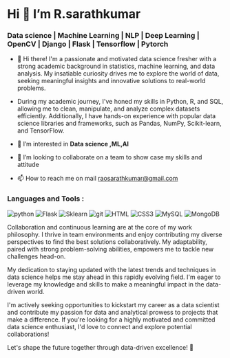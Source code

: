 

#  Hi 👋  I’m R.sarathkumar

###  Data science | Machine Learning | NLP | Deep Learning | OpenCV | Django | Flask | Tensorflow | Pytorch


- 👋 Hi there! I'm a passionate and motivated data science fresher with a strong academic background in statistics, machine learning, and data analysis. My insatiable curiosity drives me to explore the world of data, seeking meaningful insights and innovative solutions to real-world problems.

- During my academic journey, I've honed my skills in Python, R, and SQL, allowing me to clean, manipulate, and analyze complex datasets efficiently. Additionally, I have hands-on experience with popular data science libraries and frameworks, such as Pandas, NumPy, Scikit-learn, and TensorFlow.

  
- 👀 I’m interested in **Data science ,ML,AI**
- 💞️ I’m looking to collaborate on a team to show case my skills and attitude
- 📫 How to reach me on mail raosarathkumar@gmail.com


### Languages and Tools :

![python](https://www.python.org/static/img/python-logo.png)   ![Flask](https://static.javatpoint.com/tutorial/flask/images/flask-tutorial.png)   ![Sklearn](https://camo.githubusercontent.com/69ce21304adac467a8251181f98932e1785abd9d718cdd8edc78d1abbf2dcb49/68747470733a2f2f75706c6f61642e77696b696d656469612e6f72672f77696b6970656469612f636f6d6d6f6e732f302f30352f5363696b69745f6c6561726e5f6c6f676f5f736d616c6c2e737667) 
![git](https://static.javatpoint.com/tutorial/git/images/git-tutorial.png) ![HTML](https://static.javatpoint.com/htmlpages/images/html-tutorial.png) ![CSS3](https://static.javatpoint.com/csspages/images/css-tutorial.png) ![MySQL](https://static.javatpoint.com/mysql/images/mysql-tutorial.png) ![MongoDB](https://static.javatpoint.com/mongodb/images/mongodb-tutorial.jpg) 

Collaboration and continuous learning are at the core of my work philosophy. I thrive in team environments and enjoy contributing my diverse perspectives to find the best solutions collaboratively. My adaptability, paired with strong problem-solving abilities, empowers me to tackle new challenges head-on.

My dedication to staying updated with the latest trends and techniques in data science helps me stay ahead in this rapidly evolving field. I'm eager to leverage my knowledge and skills to make a meaningful impact in the data-driven world.

I'm actively seeking opportunities to kickstart my career as a data scientist and contribute my passion for data and analytical prowess to projects that make a difference. If you're looking for a highly motivated and committed data science enthusiast, I'd love to connect and explore potential collaborations!

Let's shape the future together through data-driven excellence! 🚀








<!---
sarathkumar1304/sarathkumar1304 is a ✨ special ✨ repository because its `README.md` (this file) appears on your GitHub profile.
You can click the Preview link to take a look at your changes.
--->
